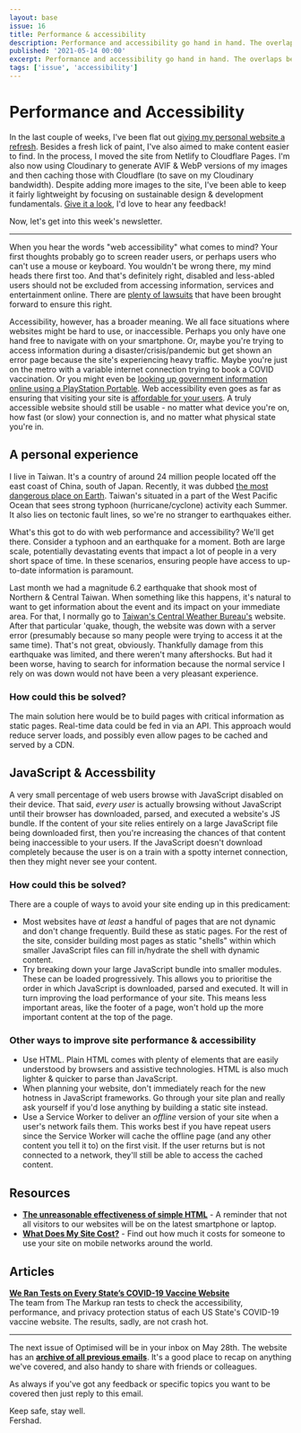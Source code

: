 ```yaml
---
layout: base
issue: 16
title: Performance & accessibility
description: Performance and accessibility go hand in hand. The overlaps between the two are present in more ways than you might think.
published: '2021-05-14 00:00'
excerpt: Performance and accessibility go hand in hand. The overlaps between the two are present in more ways than you might think.
tags: ['issue', 'accessibility']
---
```

# Performance and Accessibility

In the last couple of weeks, I've been flat out [giving my personal website a refresh](https://fershad.com/?utm_source=optimised&utm_medium=email&utm_campaign=update). Besides a fresh lick of paint, I've also aimed to make content easier to find. In the process, I moved the site from Netlify to Cloudflare Pages. I'm also now using Cloudinary to generate AVIF & WebP versions of my images and then caching those with Cloudflare (to save on my Cloudinary bandwidth). Despite adding more images to the site, I've been able to keep it fairly lightweight by focusing on sustainable design & development fundamentals. [Give it a look](https://fershad.com/?utm_source=optimised&utm_medium=email&utm_campaign=update), I'd love to hear any feedback!

Now, let's get into this week's newsletter.

***

When you hear the words "web accessibility" what comes to mind? Your first thoughts probably go to screen reader users, or perhaps users who can't use a mouse or keyboard. You wouldn't be wrong there, my mind heads there first too. And that's definitely right, disabled and less-abled users should not be excluded from accessing information, services and entertainment online. There are [plenty of lawsuits](https://www.essentialaccessibility.com/blog/web-accessibility-lawsuits) that have been brought forward to ensure this right.

Accessibility, however, has a broader meaning. We all face situations where websites might be hard to use, or inaccessible. Perhaps you only have one hand free to navigate with on your smartphone. Or, maybe you're trying to access information during a disaster/crisis/pandemic but get shown an error page because the site's experiencing heavy traffic. Maybe you're just on the metro with a variable internet connection trying to book a COVID vaccination. Or you might even be [looking up government information online using a PlayStation Portable](https://shkspr.mobi/blog/2021/01/the-unreasonable-effectiveness-of-simple-html/). Web accessibility even goes as far as ensuring that visiting your site is [affordable for your users](https://whatdoesmysitecost.com/). A truly accessible website should still be usable - no matter what device you're on, how fast (or slow) your connection is, and no matter what physical state you're in.

## A personal experience

I live in Taiwan. It's a country of around 24 million people located off the east coast of China, south of Japan. Recently, it was dubbed [the most dangerous place on Earth](https://www.economist.com/leaders/2021/05/01/the-most-dangerous-place-on-earth). Taiwan's situated in a part of the West Pacific Ocean that sees strong typhoon (hurricane/cyclone) activity each Summer. It also lies on tectonic fault lines, so we're no stranger to earthquakes either.

What's this got to do with web performance and accessibility? We'll get there. Consider a typhoon and an earthquake for a moment. Both are large scale, potentially devastating events that impact a lot of people in a very short space of time. In these scenarios, ensuring people have access to up-to-date information is paramount.

Last month we had a magnitude 6.2 earthquake that shook most of Northern & Central Taiwan. When something like this happens, it's natural to want to get information about the event and its impact on your immediate area. For that, I normally go to [Taiwan's Central Weather Bureau's](https://www.cwb.gov.tw/V8/E/index.html) website. After that particular 'quake, though, the website was down with a server error (presumably because so many people were trying to access it at the same time). That's not great, obviously. Thankfully damage from this earthquake was limited, and there weren't many aftershocks. But had it been worse, having to search for information because the normal service I rely on was down would not have been a very pleasant experience.

### How could this be solved?

The main solution here would be to build pages with critical information as static pages. Real-time data could be fed in via an API. This approach would reduce server loads, and possibly even allow pages to be cached and served by a CDN.

## JavaScript & Accessbility

A very small percentage of web users browse with JavaScript disabled on their device. That said, *every user* is actually browsing without JavaScript until their browser has downloaded, parsed, and executed a website's JS bundle. If the content of your site relies entirely on a large JavaScript file being downloaded first, then you're increasing the chances of that content being inaccessible to your users. If the JavaScript doesn't download completely because the user is on a train with a spotty internet connection, then they might never see your content.

### How could this be solved?

There are a couple of ways to avoid your site ending up in this predicament:

- Most websites have *at least* a handful of pages that are not dynamic and don't change frequently. Build these as static pages. For the rest of the site, consider building most pages as static "shells" within which smaller JavaScript files can fill in/hydrate the shell with dynamic content.
- Try breaking down your large JavaScript bundle into smaller modules. These can be loaded progressively. This allows you to prioritise the order in which JavaScript is downloaded, parsed and executed. It will in turn improving the load performance of your site. This means less important areas, like the footer of a page, won't hold up the more important content at the top of the page.

### Other ways to improve site performance & accessibility

- Use HTML. Plain HTML comes with plenty of elements that are easily understood by browsers and assistive technologies. HTML is also much lighter & quicker to parse than JavaScript.
- When planning your website, don't immediately reach for the new hotness in JavaScript frameworks. Go through your site plan and really ask yourself if you'd lose anything by building a static site instead.
- Use a Service Worker to deliver an *offline* version of your site when a user's network fails them. This works best if you have repeat users since the Service Worker will cache the offline page (and any other content you tell it to) on the first visit. If the user returns but is not connected to a network, they'll still be able to access the cached content.

## Resources

- **[The unreasonable effectiveness of simple HTML](https://shkspr.mobi/blog/2021/01/the-unreasonable-effectiveness-of-simple-html/)** - A reminder that not all visitors to our websites will be on the latest smartphone or laptop.
- **[What Does My Site Cost?](https://whatdoesmysitecost.com/)** - Find out how much it costs for someone to use your site on mobile networks around the world.

## Articles

**[We Ran Tests on Every State’s COVID-19 Vaccine Website](https://themarkup.org/coronavirus/2021/03/24/we-ran-tests-on-every-states-covid-19-vaccine-website)**  
The team from The Markup ran tests to check the accessibility, performance, and privacy protection status of each US State's COVID-19 vaccine website. The results, sadly, are not crash hot.

***

The next issue of Optimised will be in your inbox on May 28th. The website has an **[archive of all previous emails](https://optimised.email/)**. It's a good place to recap on anything we've covered, and also handy to share with friends or colleagues.

As always if you've got any feedback or specific topics you want to be covered then just reply to this email.

Keep safe, stay well.  
Fershad.